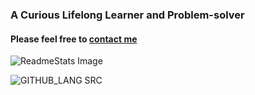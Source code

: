 ### A Curious Lifelong Learner and Problem-solver 

#### Please feel free to [contact me](https://github.com/andywang0625/ping/issues/new)

![ReadmeStats Image](https://github-readme-stats.vercel.app/api?username=andywang0625&show_icons=true&hide=contribs&count_private=true)

![GITHUB_LANG SRC](https://github-readme-stats.vercel.app/api/top-langs/?username=andywang0625&hide=CSS)
